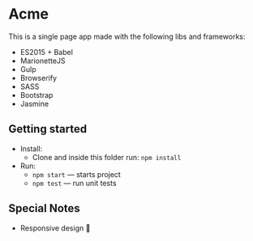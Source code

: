 # Acme

This is a single page app made with the following libs and frameworks:

* ES2015 + Babel
* MarionetteJS
* Gulp
* Browserify
* SASS
* Bootstrap
* Jasmine

## Getting started

* Install:
    * Clone and inside this folder run: `npm install`
* Run:
    * `npm start` — starts project
    * `npm test` — run unit tests

## Special Notes

  * Responsive design :iphone:

